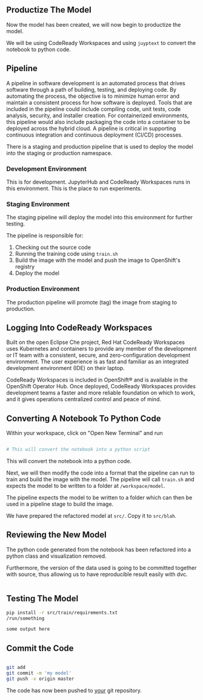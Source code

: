 ## Productize The Model

Now the model has been created, we will now begin to productize the model. 

We will be using CodeReady Workspaces and using `juyptext` to convert the notebook to python code.

## Pipeline

A pipeline in software development is an automated process that drives software through a path of building, testing, and deploying code. By automating the process, the objective is to minimize human error and maintain a consistent process for how software is deployed. Tools that are included in the pipeline could include compiling code, unit tests, code analysis, security, and installer creation. For containerized environments, this pipeline would also include packaging the code into a container to be deployed across the hybrid cloud. A pipeline is critical in supporting continuous integration and continuous deployment (CI/CD) processes.

There is a staging and production pipeline that is used to deploy the model into the staging or production namespace.

### Development Environment

This is for development. JupyterHub and CodeReady Workspaces runs in this environment. This is the place to run experiments.

### Staging Environment

The staging pipeline will deploy the model into this environment for further testing. 

The pipeline is responsible for:

1. Checking out the source code
2. Running the training code using `train.sh`
3. Build the image with the model and push the image to OpenShift's registry
4. Deploy the model 

### Production Environment

The production pipeline will promote (tag) the image from staging to production. 

## Logging Into CodeReady Workspaces

Built on the open Eclipse Che project, Red Hat CodeReady Workspaces uses Kubernetes and containers to provide any member of the development or IT team with a consistent, secure, and zero-configuration development environment. The user experience is as fast and familiar as an integrated development environment (IDE) on their laptop.

CodeReady Workspaces is included in OpenShift® and is available in the OpenShift Operator Hub. Once deployed, CodeReady Workspaces provides development teams a faster and more reliable foundation on which to work, and it gives operations centralized control and peace of mind.

## Converting A Notebook To Python Code

Within your workspace, click on "Open New Terminal" and run

``` bash

# This will convert the notebook into a python script
```

This will convert the notebook into a python code.

Next, we will then modify the code into a format that the pipeline can run to train and build the image with the model. The pipeline will call `train.sh` and expects the model to be written to a folder at `/workspace/model`.

The pipeline expects the model to be written to a folder which can then be used in a pipeline stage to build the image.

We have prepared the refactored model at `src/`. Copy it to `src/blah`.

## Reviewing the New Model

The python code generated from the notebook has been refactored into a python class and visualization removed.  

Furthermore, the version of the data used is going to be committed together with source, thus allowing us to have reproducible result easily with dvc. 

```

```

## Testing The Model

``` bash
pip install -r src/train/requirements.txt
/run/something

some output here
```

## Commit the Code

```bash

git add
git commit -m 'my model'
git push -v origin master
```

The code has now been pushed to [your]({{GIT_URL}}) git repository.

